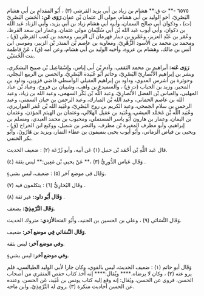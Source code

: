 ٦٥٧٥ -** ت ق:** هشام بن زياد بن أَبي يزيد القرشي (٣) ، أَبُو المقدام بن أَبي هشام البَصْرِيّ، أخو الوليد بن أَبي هشام، مولى آل عثمان بْن عفان.**رَوَى عَن:** الْحَسَن البَصْرِيّ (ت) ، وذكوان أبي صالح السمان، وأبيه أبي هشام زياد بن أَبي يزيد، وأبي الزناد عَبد الله بن ذكوان، وأبي أيوب عَبد الله بْن أَبي سُلَيْمان مولى عثمان، وعمار ابن سعد القرظ، وعُمَر بن عَبْدِ العزيز، وعَمْرو بن دينار قهرمان آل الزبير، ومحمد بن كعب القرظي (ق) ، ومحمد بن محمد بن الأسود الزُّهْرِيّ، ومعاوية بن عاصم بْن المنذر بْن الزبير، وموسى ابن أنس بن مالك، وهشام بن عروة، وأخيه الوليد بن أَبي هشام، وعن أمه (ق) ، عَنْ فاطمة بنت الْحُسَيْن.

**رَوَى عَنه:** أبراهيم بن محمد الثقفي، وآدم بْن أَبي إياس، وإِسْمَاعِيل بْن صبيح اليشكري، وبشر بن إبراهيم الأَنْصارِيّ البَصْرِيّ، وحاتم أَبُو عُبَيدة البَصْرِيّ، والحسن بن الربيع البجلي، وحوثرة بن أشرس العدوي، وداود بن إبراهيم العقيلي الواسطي قاضي قزوين، وداود بن المحبر، وزيد بن الحباب (ت ق) ، والسميدع بن واهب، وشيبان بن فروخ، وعباد بْن عباد المهلبي، والعباس بْن الفضل الأَنْصارِيّ، وعبد اللَّه بْن بَكْر السهمي، وعبد الله بن زياد، وعبد الله بن عاصم الحماني، وعبد الله بْن المبارك، وعبد الرحمن بن حيان السمتي، وعبد الرحمن بن سلام الجمحي، وعبد الكريم بن روح البَصْرِيّ، وعُبَيد الله بْن عُمَر القواريري، وعُبَيد اللَّه بْن مُحَمَّد العيشي، وعُبَيد بن عقيل الهلالي، وعثمان بن الهيثم المؤذن، وعثمان بن اليمان، وعمار بن هارون أَبُو ياسر المستملي، ومحبوب بن محمد العبدي، ومسلم بن إبراهيم، وأبو مطرف المغيرة بْن مطرف، والنضر بن شميل، ووكيع ابن الجراح (ق) ، ويحيى بن فياض الزماني، وأَبُو أيوب يحيى بنميمون بن عطاء التمار، ويزيد بن هَارُونَ، وأَبُو بكر الحنفي.

قال عَبد اللَّهِ بْن أَحْمَد بْن حنبل (١) عَن أبيه، وأبو زُرْعَة (٢) : ضعيف الحديث.

وَقَال عَباس الدُّورِيُّ (٣) ،** عَنْ يحيى بْن مَعِين:** ليس بثقة (٤) .

وَقَال في موضع آخر (٥) : ضعيف، ليس بشيءٍ.

وقَال البُخارِيُّ (٦) : يتكلمون فيه (٧) .

**وَقَال أَبُو داود:** غير ثقة (٨) .

**وَقَال التِّرْمِذِيّ:** يضعف.

وَقَال النَّسَائي (٩) ، وعلي بن الحسين بن الجنيد، وأَبُو الفتح**الأزدي:** متروك الحديث.

**وَقَال النَّسَائي فِي موضع آخر:** ضعيف.

**وفي موضع آخر:** ليس بثقة.

**وفي موضع آخر:** ليس بشيءٍ.

وَقَال أبو حاتم (١) : ضعيف الحديث، ليس بالقوي، وكان جارا لأبي الوليد الطيالسي، فلم يرو عنه (٢) ، وكان لا يرضاه،**** ويُقال:**** إنه أخذ كتاب حفص المنقري من أصحاب الحسن، فروى عن الحسن، ويُقال: إنه وقع إليه كتاب يونس بن عُبَيد، عَن الحسن، وعنده عن الحسن أحاديث منكرة (٣) .روى له التِّرْمِذِيّ، وابن ماجه.
